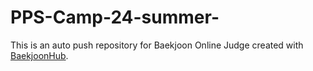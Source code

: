 # PPS-Camp-24-summer-
This is an auto push repository for Baekjoon Online Judge created with [BaekjoonHub](https://github.com/BaekjoonHub/BaekjoonHub).
